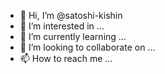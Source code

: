 - 👋 Hi, I’m @satoshi-kishin
- 👀 I’m interested in ...
- 🌱 I’m currently learning ...
- 💞️ I’m looking to collaborate on ...
- 📫 How to reach me ...

<!---
satoshi-kishin/satoshi-kishin is a ✨ special ✨ repository because its `README.md` (this file) appears on your GitHub profile.
You can click the Preview link to take a look at your changes.
--->
